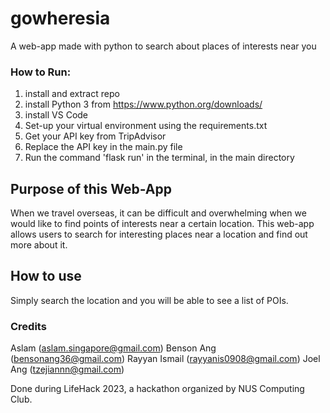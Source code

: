 # gowheresia
A web-app made with python to search about places of interests near you

### How to Run:
1. install and extract repo
2. install Python 3 from https://www.python.org/downloads/
3. install VS Code
4. Set-up your virtual environment using the requirements.txt
5. Get your API key from TripAdvisor
6. Replace the API key in the main.py file
7. Run the command 'flask run' in the terminal, in the main directory

## Purpose of this Web-App
When we travel overseas, it can be difficult and overwhelming when we would like to find points of interests near a certain location. This web-app allows users to search for interesting places near a location and find out more about it.

## How to use
Simply search the location and you will be able to see a list of POIs.

### Credits
Aslam (aslam.singapore@gmail.com)
Benson Ang (bensonang36@gmail.com)
Rayyan Ismail (rayyanis0908@gmail.com)
Joel Ang (tzejiannn@gmail.com)

Done during LifeHack 2023, a hackathon organized by NUS Computing Club.
